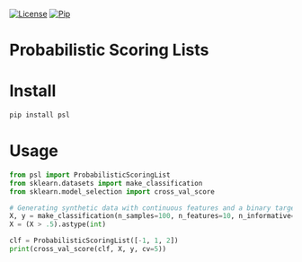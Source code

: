 [![License](https://img.shields.io/github/license/stheid/psl)](https://github.com/stheid/sklearn-psl/blob/develop/LICENSE)
[![Pip](https://img.shields.io/pypi/v/:sklearn-psl)](https://pypi.org/project/sklearn-psl)

# Probabilistic Scoring Lists

# Install
```bash
pip install psl
```

# Usage
```python
from psl import ProbabilisticScoringList
from sklearn.datasets import make_classification
from sklearn.model_selection import cross_val_score

# Generating synthetic data with continuous features and a binary target variable
X, y = make_classification(n_samples=100, n_features=10, n_informative=10, n_redundant=0, random_state=42)
X = (X > .5).astype(int)

clf = ProbabilisticScoringList([-1, 1, 2])
print(cross_val_score(clf, X, y, cv=5))
```